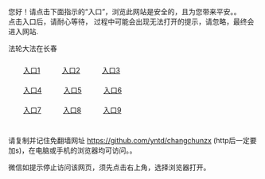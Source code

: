 您好！请点击下面指示的“入口”，浏览此网站是安全的，且为您带来平安。。 <br/>
点击入口后，请耐心等待， 过程中可能会出现无法打开的提示，请忽略，最终会进入网站. </br>

法轮大法在长春<br/>
<div style="padding:10px"><a style="margin:20px" target="_blank" href="https://d34e5wwmn4ka18.cloudfront.net/2Qpsp?vweprzc" id="ccLink1" rel="nofollow">入口1</a> <a target="_blank" style="margin:20px" href="https://d1bqem0lkpe7fs.cloudfront.net/2Qpsp?rsgzrfze" id="ccLink2" rel="nofollow">入口2</a> <a style="margin:20px" target="_blank" href="https://d24e4c1bqyybsp.cloudfront.net/2Qpsp?hvybjbj" id="ccLink3" rel="nofollow">入口3</a></div>

<div style="padding:10px" ><a style="margin:20px" target="_blank" href="https://d34e5wwmn4ka18.cloudfront.net/2Qpsp?vweprzc" id="ccLink4" rel="nofollow">入口4</a> <a style="margin:20px" href="https://d1bqem0lkpe7fs.cloudfront.net/2Qpsp?rsgzrfze" target="_blank" id="ccLink5" rel="nofollow">入口5</a> <a style="margin:20px" href="https://d24e4c1bqyybsp.cloudfront.net/2Qpsp?hvybjbj" target="_blank" id="ccLink6" rel="nofollow">入口6</a></div>

<div style="padding:10px"><a style="margin:20px" target="_blank" href="https://d34e5wwmn4ka18.cloudfront.net/2Qpsp?vweprzc" id="ccLink7" rel="nofollow">入口7</a> <a style="margin:20px" href="https://d1bqem0lkpe7fs.cloudfront.net/2Qpsp?rsgzrfze" target="_blank" id="ccLink8" rel="nofollow">入口8</a> <a style="margin:20px" target="_blank" href="https://d24e4c1bqyybsp.cloudfront.net/2Qpsp?hvybjbj" id="ccLink9" rel="nofollow">入口9</a></div>

<br/>



请复制并记住免翻墙网址 https://github.com/yntd/changchunzx (http后一定要加s)，在电脑或手机的浏览器均可访问。。<br/>

微信如提示停止访问该网页，须先点击右上角，选择浏览器打开。
